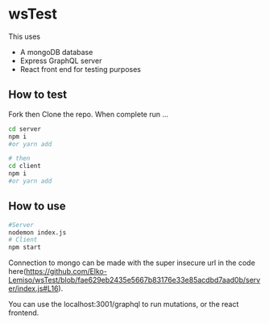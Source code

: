 # wsTest

This uses 
- A mongoDB database
- Express GraphQL server
- React front end for testing purposes

## How to test

Fork then Clone the repo.
When complete run ...

```bash
cd server
npm i 
#or yarn add 

# then
cd client
npm i 
#or yarn add
``` 

## How to use

```bash
#Server
nodemon index.js
# Client
npm start
```

Connection to mongo can be made with the super insecure url in the code here(https://github.com/Elko-Lemiso/wsTest/blob/fae629eb2435e5667b83176e33e85acdbd7aad0b/server/index.js#L16).

You can use the localhost:3001/graphql to run mutations, or the react frontend.
